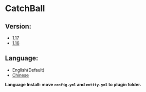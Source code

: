 # CatchBall

## Version:
- [1.17](https://www.spigotmc.org/resources/catchball.94867/)
- [1.16](https://github.com/NUTT1101/CatchBall/raw/main/version/CatchBall-1.0.2%20(1.16%20only%20support).jar)


## Language:
- English(Default)
- [Chinese](https://github.com/NUTT1101/CatchBall/raw/main/lang/CatchBall_zh-Tw.zip)

**Language Install: move `config.yml` and `entity.yml` to plugin folder.**

